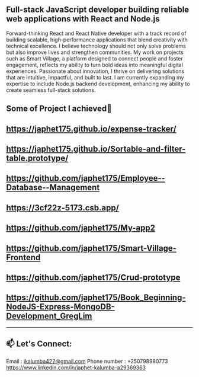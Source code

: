 **Full-stack JavaScript developer building reliable web applications with React and Node.js**
----------------------------------------
Forward-thinking React and React Native developer with a track record of building scalable, high-performance applications that blend creativity with technical excellence. I believe technology should not only solve problems but also improve lives and strengthen communities. My work on projects such as Smart Village, a platform designed to connect people and foster engagement, reflects my ability to turn bold ideas into meaningful digital experiences. Passionate about innovation, I thrive on delivering solutions that are intuitive, impactful, and built to last. I am currently expanding my expertise to include Node.js backend development, enhancing my ability to create seamless full-stack solutions.


**Some of Project I achieved**🚀
---
https://japhet175.github.io/expense-tracker/
---
https://japhet175.github.io/Sortable-and-filter-table.prototype/
---
https://github.com/japhet175/Employee--Database--Management
---
https://3cf22z-5173.csb.app/
---
https://github.com/japhet175/My-app2
---
https://github.com/japhet175/Smart-Village-Frontend
---
https://github.com/japhet175/Crud-prototype
---
https://github.com/japhet175/Book_Beginning-NodeJS-Express-MongoDB-Development_GregLim
---

---


## 📫 Let's Connect:
Email : jkalumba422@gmail.com
Phone number : +250798980773
https://www.linkedin.com/in/japhet-kalumba-a29369363
